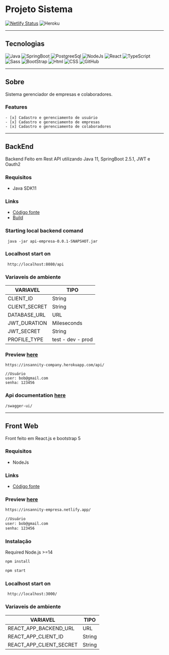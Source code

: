 # Projeto Sistema

[![Netlify Status](https://api.netlify.com/api/v1/badges/20ed84c2-9a41-47a9-870b-1c1e490da39c/deploy-status)](https://app.netlify.com/sites/insannity-empresa/deploys) ![Heroku](https://heroku-badge.herokuapp.com/?app=insannity-company)

---

## Tecnologias

![Java](https://img.shields.io/badge/Java-ED8B00?style=for-the-badge&logo=java&logoColor=white)
![SpringBoot](https://img.shields.io/badge/Spring-6DB33F?style=for-the-badge&logo=spring&logoColor=white)
![PostgreeSql](https://img.shields.io/badge/PostgreSQL-316192?style=for-the-badge&logo=postgresql&logoColor=white)
![NodeJs](https://img.shields.io/badge/Node.js-43853D?style=for-the-badge&logo=node-dot-js&logoColor=white)
![React](https://img.shields.io/badge/React-20232A?style=for-the-badge&logo=react&logoColor=61DAFB)
![TypeScript](https://img.shields.io/badge/TypeScript-007ACC?style=for-the-badge&logo=typescript&logoColor=white)
![Sass](https://img.shields.io/badge/Sass-CC6699?style=for-the-badge&logo=sass&logoColor=white)
![BootStrap](https://img.shields.io/badge/Bootstrap-563D7C?style=for-the-badge&logo=bootstrap&logoColor=white)
![Html](https://img.shields.io/badge/HTML5-E34F26?style=for-the-badge&logo=html5&logoColor=white)
![CSS](https://img.shields.io/badge/CSS3-1572B6?style=for-the-badge&logo=css3&logoColor=white)
![GitHub](https://img.shields.io/badge/GitHub-100000?style=for-the-badge&logo=github&logoColor=white)

---
## Sobre

Sistema gerenciador de empresas e colaboradores.

### Features
    - [x] Cadastro e gerenciamento de usuário
    - [x] Cadastro e gerenciamento de empresas
    - [x] Cadastro e gerenciamento de colaboradores

      

---

## BackEnd

Backend Feito em Rest API utilizando Java 11, SpringBoot 2.5.1, JWT e Oauth2

### Requisitos

- Java SDK11

### Links
 - [Código fonte](https://github.com/insanniity/sistema-empresa/tree/main/backend)
 - [Build](https://github.com/insanniity/sistema-empresa/releases/tag/Demo)


### Starting local backend comand
````
 java -jar api-empresa-0.0.1-SNAPSHOT.jar
````
### Localhost start on
````
 http://localhost:8080/api
````

### Variaveis de ambiente
| VARIAVEL | TIPO |
| ------ | ------ |
| CLIENT_ID | String |
| CLIENT_SECRET | String |
| DATABASE_URL | URL |
| JWT_DURATION | Mileseconds |
| JWT_SECRET | String |
| PROFILE_TYPE | test - dev - prod|

### Preview [here](https://insannity-company.herokuapp.com/api/)

```
https://insannity-company.herokuapp.com/api/

//Usuário
user: bob@gmail.com
senha: 123456
```
### Api documentation [here](https://insannity-company.herokuapp.com/api/swagger-ui/)

```
/swagger-ui/
```
---

## Front Web

Front feito em React.js e bootstrap 5

### Requisitos

- NodeJs

### Links
 - [Código fonte](https://github.com/insanniity/sistema-empresa/tree/main/front)

### Preview [here](https://insannity-empresa.netlify.ap/)

```bash
https://insannity-empresa.netlify.app/

//Usuário
user: bob@gmail.com
senha: 123456
```

### Instalação

Required Node.js >=14 

```bash
npm install
```

```bash
npm start
```

### Localhost start on
````
 http://localhost:3000/
````

### Variaveis de ambiente
| VARIAVEL | TIPO |
| ------ | ------ |
| REACT_APP_BACKEND_URL | URL |
| REACT_APP_CLIENT_ID | String |
| REACT_APP_CLIENT_SECRET | String |




